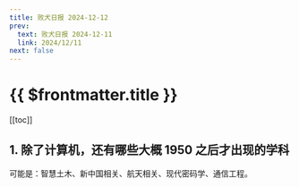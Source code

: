 ```yaml
---
title: 败犬日报 2024-12-12
prev:
  text: 败犬日报 2024-12-11
  link: 2024/12/11
next: false
---
```


# {{ $frontmatter.title }}

[[toc]]

## 1. 除了计算机，还有哪些大概 1950 之后才出现的学科

可能是：智慧土木、新中国相关、航天相关、现代密码学、通信工程。
